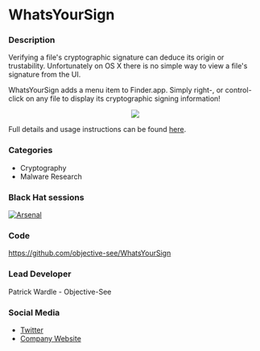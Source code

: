 # WhatsYourSign

### Description
Verifying a file's cryptographic signature can deduce its origin or trustability. Unfortunately on OS X there is no simple way to view a file's signature from the UI.

WhatsYourSign adds a menu item to Finder.app. Simply right-, or control-click on any file to display its cryptographic signing information!

<p align="center"><img src="https://objective-see.com/images/WYS/whatsYourSign.png"></p>

Full details and usage instructions can be found [here](https://objective-see.com/products/whatsyoursign.html).


### Categories
* Cryptography
* Malware Research

### Black Hat sessions
[![Arsenal](https://raw.githubusercontent.com/toolswatch/badges/master/arsenal/europe/2017.svg)](http://www.toolswatch.org/2017/09/black-hat-arsenal-europe-2017-lineup/)
 
### Code 
https://github.com/objective-see/WhatsYourSign

### Lead Developer
 Patrick Wardle - Objective-See

### Social Media 
* [Twitter](https://twitter.com/patrickwardle)
* [Company Website](https://objective-see.com) 
             
